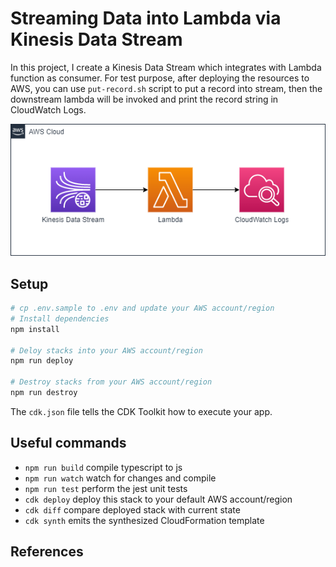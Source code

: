 # Streaming Data into Lambda via Kinesis Data Stream

In this project, I create a Kinesis Data Stream which integrates with Lambda function as consumer. For test purpose, after deploying the resources to AWS, you can use `put-record.sh` script to put a record into stream, then the downstream lambda will be invoked and print the record string in CloudWatch Logs.

![Archtecture Diagram](../images/kds-with-lambda.png)

## Setup

```sh
# cp .env.sample to .env and update your AWS account/region
# Install dependencies
npm install

# Deloy stacks into your AWS account/region
npm run deploy

# Destroy stacks from your AWS account/region
npm run destroy
```

The `cdk.json` file tells the CDK Toolkit how to execute your app.

## Useful commands

- `npm run build` compile typescript to js
- `npm run watch` watch for changes and compile
- `npm run test` perform the jest unit tests
- `cdk deploy` deploy this stack to your default AWS account/region
- `cdk diff` compare deployed stack with current state
- `cdk synth` emits the synthesized CloudFormation template

## References
